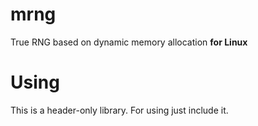 # mrng
True RNG based on dynamic memory allocation **for Linux**
# Using
This is a header-only library. For using just include it.
